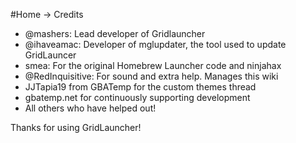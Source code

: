 #Home -> Credits
- @mashers: Lead developer of Gridlauncher
- @ihaveamac: Developer of mglupdater, the tool used to update GridLauncer
- smea: For the original Homebrew Launcher code and ninjahax
- @RedInquisitive: For sound and extra help. Manages this wiki
- JJTapia19 from GBATemp for the custom themes thread
- gbatemp.net for continuously supporting development
- All others who have helped out!

Thanks for using GridLauncher!